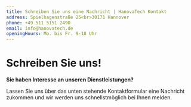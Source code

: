 ```yaml
---
title: Schreiben Sie uns eine Nachricht | HanovaTech Kontakt
address: Spielhagenstraße 25<br>30171 Hannover
phone: +49 511 5151 2490
email: info@hanovatech.de
openingHours: Mo. bis Fr. 9-18 Uhr
---
```


# Schreiben Sie uns!

**Sie haben Interesse an unseren Dienstleistungen?**

Lassen Sie uns über das unten stehende Kontaktformular eine Nachricht zukommen und wir werden uns schnellstmöglich bei Ihnen melden.

